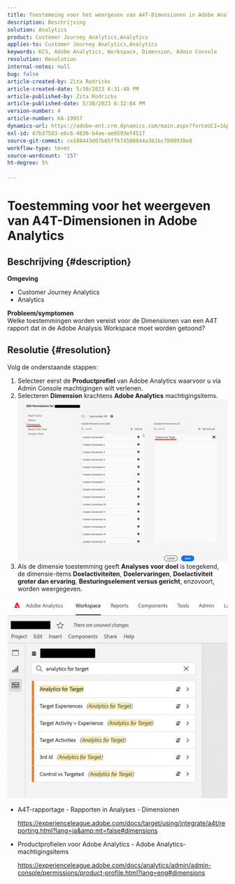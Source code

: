 ```yaml
---
title: Toestemming voor het weergeven van A4T-Dimensionen in Adobe Analytics
description: Beschrijving
solution: Analytics
product: Customer Journey Analytics,Analytics
applies-to: Customer Journey Analytics,Analytics
keywords: KCS, Adobe Analytics, Workspace, Dimension, Admin Console
resolution: Resolution
internal-notes: null
bug: false
article-created-by: Zita Rodricks
article-created-date: 5/30/2023 6:31:48 PM
article-published-by: Zita Rodricks
article-published-date: 5/30/2023 6:32:04 PM
version-number: 4
article-number: KA-19957
dynamics-url: https://adobe-ent.crm.dynamics.com/main.aspx?forceUCI=1&pagetype=entityrecord&etn=knowledgearticle&id=fc20e539-18ff-ed11-8f6e-6045bd006b25
exl-id: 67b37583-e6c6-4838-b4ae-ae0593ef4517
source-git-commit: ce188443d07b65ffb74508844a3b1bc7800938e8
workflow-type: tm+mt
source-wordcount: '157'
ht-degree: 5%

---
```


# Toestemming voor het weergeven van A4T-Dimensionen in Adobe Analytics

## Beschrijving {#description}

<b>Omgeving</b>
- Customer Journey Analytics
- Analytics

<b>Probleem/symptomen</b><br>Welke toestemmingen worden vereist voor de Dimensionen van een A4T rapport dat in de Adobe Analysis Workspace moet worden getoond?

## Resolutie {#resolution}

Volg de onderstaande stappen:
1. Selecteer eerst de <b>Productprofiel</b> van Adobe Analytics waarvoor u via Admin Console machtigingen wilt verlenen.
2. Selecteren <b>Dimension</b> krachtens <b>Adobe Analytics</b> machtigingsitems.\
   ![](assets/123b13c2-bb08-ed11-82e4-00224809a4ae.png)
3. Als de dimensie toestemming geeft <b>Analyses voor doel</b> is toegekend, de dimensie-items <b>Doelactiviteiten</b>, <b>Doelervaringen</b>, <b>Doelactiviteit groter dan ervaring</b>, <b>Besturingselement versus gericht</b>, enzovoort, worden weergegeven.


![](assets/8b0bbd95-f4f5-ec11-bb3d-000d3a5b0d3b.png)

- A4T-rapportage - Rapporten in Analyses - Dimensionen

  https://experienceleague.adobe.com/docs/target/using/integrate/a4t/reporting.html?lang=ja&amp;mt=false#dimensions
- Productprofielen voor Adobe Analytics - Adobe Analytics-machtigingsitems

  https://experienceleague.adobe.com/docs/analytics/admin/admin-console/permissions/product-profile.html?lang=eng#dimensions

